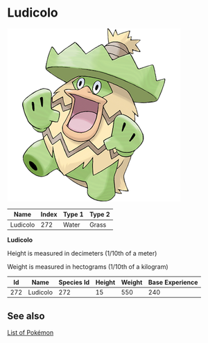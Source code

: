 # Ludicolo


![Ludicolo](images/272.png)

| **Name** | **Index** | **Type 1** | **Type 2** |
|----|----|----|----|
| Ludicolo | 272 | Water | Grass  |

**Ludicolo** 


Height is measured in decimeters (1/10th of a meter)

Weight is measured in hectograms (1/10th of a kilogram)

| **Id** | **Name** | **Species Id** | **Height** | **Weight** | **Base Experience** |
|--------|----------|----------------|------------|------------|---------------------|
| 272 | Ludicolo | 272 | 15 | 550 | 240 |


## See also

[List of Pokémon](../pokemon.md)
